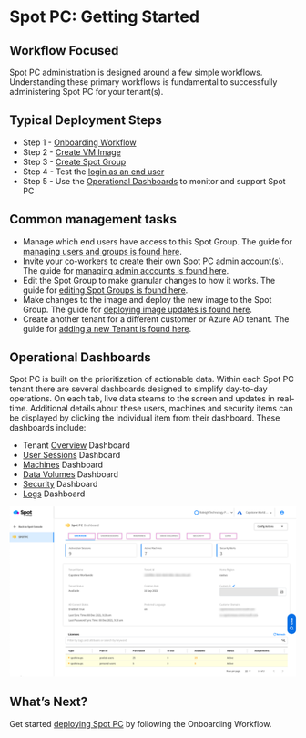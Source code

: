 

# Spot PC: Getting Started

## Workflow Focused

Spot PC administration is designed around a few simple workflows. Understanding these primary workflows is fundamental to successfully administering Spot PC for your tenant(s).

## Typical Deployment Steps
- Step 1 - [Onboarding Workflow](spot-pc/getting-started/onboarding-workflow)
- Step 2 - [Create VM Image](spot-pc/tutorials/deploy-spot-pc?id=create-image)
- Step 3 - [Create Spot Group](spot-pc/tutorials/deploy-spot-pc?id=create-spot-group)
- Step 4 - Test the [login as an end user](spot-pc/tutorials/connect-to-desktop)
- Step 5 - Use the [Operational Dashboards](spot-pc/getting-started/?id=operational-dashboards) to monitor and support Spot PC

## Common management tasks
- Manage which end users have access to this Spot Group. The guide for [managing users and groups is found here](spot-pc/tutorials/manage-users-and-groups).
- Invite your co-workers to create their own Spot PC admin account(s). The guide for [managing admin accounts is found here](spot-pc/tutorials/manage-admins).
- Edit the Spot Group to make granular changes to how it works.  The guide for [editing Spot Groups is found here](spot-pc/tutorials/edit-spot-group).
- Make changes to the image and deploy the new image to the Spot Group. The guide for [deploying image updates is found here](spot-pc/tutorials/deploy-image-update).
- Create another tenant for a different customer or Azure AD tenant. The guide for [adding a new Tenant is found here](spot-pc/tutorials/add-tenant).


## Operational Dashboards

Spot PC is built on the prioritization of actionable data. Within each Spot PC tenant there are several dashboards designed to simplify day-to-day operations. On each tab, live data steams to the screen and updates in real-time. Additional details about these users, machines and security items can be displayed by clicking the individual item from their dashboard. These dashboards include:
- Tenant [Overview](spot-pc/features/spot-pc-console/tenant/overview) Dashboard
- [User Sessions](spot-pc/features/spot-pc-console/tenant/user-sessions) Dashboard
- [Machines](spot-pc/features/spot-pc-console/tenant/machines) Dashboard
- [Data Volumes](spot-pc/features/spot-pc-console/tenant/data-volumes) Dashboard
- [Security](spot-pc/features/spot-pc-console/tenant/security) Dashboard
- [Logs](spot-pc/features/spot-pc-console/tenant/logs) Dashboard


<a href="https://docs.spot.io/spot-pc/_media/getting-started-03.png" target="_blank"><img src="/spot-pc/_media/getting-started-03.png" alt="Click to Enlarge" width="1000"> </a>

## What’s Next?

Get started [deploying Spot PC](spot-pc/getting-started/onboarding-workflow) by following the Onboarding Workflow.
